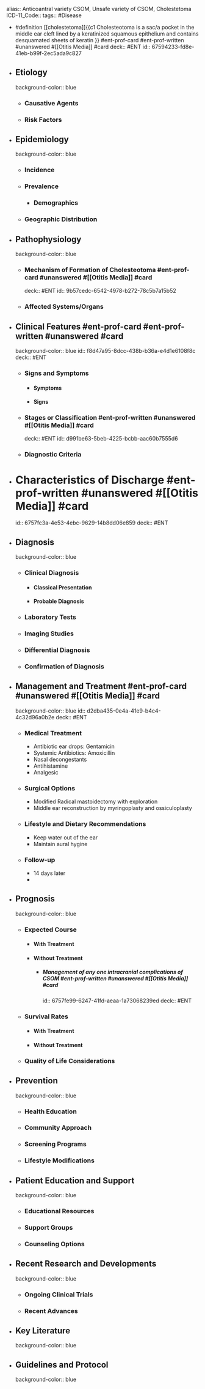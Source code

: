 alias:: Anticoantral variety CSOM, Unsafe variety of CSOM, Cholestetoma
ICD-11_Code::
tags:: #Disease

- #definition [[cholestetoma]]{{c1 Cholesteotoma is a sac/a pocket in the middle ear cleft lined by a keratinized squamous epithelium and contains desquamated sheets of keratin }} #ent-prof-card #ent-prof-written #unanswered #[[Otitis Media]] #card
  deck:: #ENT
  id:: 67594233-fd8e-41eb-b99f-2ec5ada9c827
- ## Etiology
  background-color:: blue
	- ### Causative Agents
	- ### Risk Factors
- ## Epidemiology
  background-color:: blue
	- ### Incidence
	- ### Prevalence
		- ### Demographics
	- ### Geographic Distribution
- ## Pathophysiology
  background-color:: blue
	- ### Mechanism of Formation of Cholesteotoma #ent-prof-card #unanswered #[[Otitis Media]] #card
	  deck:: #ENT
	  id:: 9b57cedc-6542-4978-b272-78c5b7a15b52
	- ### Affected Systems/Organs
- ## Clinical Features #ent-prof-card #ent-prof-written #unanswered #card
  background-color:: blue
  id:: f8d47a95-8dcc-438b-b36a-e4d1e6108f8c
  deck:: #ENT
	- ### Signs and Symptoms
		- #### Symptoms
		- #### Signs
	- ### Stages or Classification #ent-prof-written #unanswered #[[Otitis Media]] #card
	  deck:: #ENT
	  id:: d991be63-5beb-4225-bcbb-aac60b7555d6
	- ### Diagnostic Criteria
- # Characteristics of Discharge #ent-prof-written #unanswered #[[Otitis Media]] #card
  id:: 6757fc3a-4e53-4ebc-9629-14b8dd06e859
  deck:: #ENT
- ## Diagnosis
  background-color:: blue
	- ### Clinical Diagnosis
		- #### Classical Presentation
		- #### Probable Diagnosis
	- ### Laboratory Tests
	- ### Imaging Studies
	- ### Differential Diagnosis
	- ### Confirmation of Diagnosis
- ## Management and Treatment #ent-prof-card #unanswered #[[Otitis Media]] #card
  background-color:: blue
  id:: d2dba435-0e4a-41e9-b4c4-4c32d96a0b2e
  deck:: #ENT
	- ### Medical Treatment
		- Antibiotic ear drops: Gentamicin
		- Systemic Antibiotics: Amoxicillin
		- Nasal decongestants
		- Antihistamine
		- Analgesic
	- ### Surgical Options
		- Modified Radical mastoidectomy with exploration
		- Middle ear reconstruction by myringoplasty and ossiculoplasty
	- ### Lifestyle and Dietary Recommendations
		- Keep water out of the ear
		- Maintain aural hygine
	- ### Follow-up
		- 14 days later
		-
- ## Prognosis
  background-color:: blue
	- ### Expected Course
		- #### With Treatment
		- #### Without Treatment
			- ##### Management of any one intracranial complications of CSOM #ent-prof-written #unanswered #[[Otitis Media]] #card
			  id:: 6757fe99-6247-41fd-aeaa-1a73068239ed
			  deck:: #ENT
	- ### Survival Rates
		- #### With Treatment
		- #### Without Treatment
	- ### Quality of Life Considerations
- ## Prevention
  background-color:: blue
	- ### Health Education
	- ### Community Approach
	- ### Screening Programs
	- ### Lifestyle Modifications
- ## Patient Education and Support
  background-color:: blue
	- ### Educational Resources
	- ### Support Groups
	- ### Counseling Options
- ## Recent Research and Developments
  background-color:: blue
	- ### Ongoing Clinical Trials
	- ### Recent Advances
- ## Key Literature
  background-color:: blue
- ## Guidelines and Protocol
  background-color:: blue